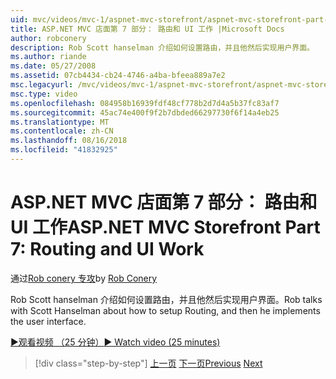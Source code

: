 ```yaml
---
uid: mvc/videos/mvc-1/aspnet-mvc-storefront/aspnet-mvc-storefront-part-7-routing-and-ui-work
title: ASP.NET MVC 店面第 7 部分： 路由和 UI 工作 |Microsoft Docs
author: robconery
description: Rob Scott hanselman 介绍如何设置路由，并且他然后实现用户界面。
ms.author: riande
ms.date: 05/27/2008
ms.assetid: 07cb4434-cb24-4746-a4ba-bfeea889a7e2
msc.legacyurl: /mvc/videos/mvc-1/aspnet-mvc-storefront/aspnet-mvc-storefront-part-7-routing-and-ui-work
msc.type: video
ms.openlocfilehash: 084958b16939fdf48cf778b2d7d4a5b37fc83af7
ms.sourcegitcommit: 45ac74e400f9f2b7dbded66297730f6f14a4eb25
ms.translationtype: MT
ms.contentlocale: zh-CN
ms.lasthandoff: 08/16/2018
ms.locfileid: "41832925"
---
```

<a name="aspnet-mvc-storefront-part-7-routing-and-ui-work"></a><span data-ttu-id="c8724-103">ASP.NET MVC 店面第 7 部分： 路由和 UI 工作</span><span class="sxs-lookup"><span data-stu-id="c8724-103">ASP.NET MVC Storefront Part 7: Routing and UI Work</span></span>
====================
<span data-ttu-id="c8724-104">通过[Rob conery 专攻](https://github.com/robconery)</span><span class="sxs-lookup"><span data-stu-id="c8724-104">by [Rob Conery](https://github.com/robconery)</span></span>

<span data-ttu-id="c8724-105">Rob Scott hanselman 介绍如何设置路由，并且他然后实现用户界面。</span><span class="sxs-lookup"><span data-stu-id="c8724-105">Rob talks with Scott Hanselman about how to setup Routing, and then he implements the user interface.</span></span>

[<span data-ttu-id="c8724-106">&#9654;观看视频 （25 分钟）</span><span class="sxs-lookup"><span data-stu-id="c8724-106">&#9654; Watch video (25 minutes)</span></span>](https://channel9.msdn.com/Blogs/ASP-NET-Site-Videos/aspnet-mvc-storefront-part-7-routing-and-ui-work)

> [!div class="step-by-step"]
> <span data-ttu-id="c8724-107">[上一页](aspnet-mvc-storefront-part-6-finishing-the-repository-and-initial-ui-work.md)
> [下一页](aspnet-mvc-storefront-part-8-testing-controllers-iteration-1-complete.md)</span><span class="sxs-lookup"><span data-stu-id="c8724-107">[Previous](aspnet-mvc-storefront-part-6-finishing-the-repository-and-initial-ui-work.md)
[Next](aspnet-mvc-storefront-part-8-testing-controllers-iteration-1-complete.md)</span></span>
